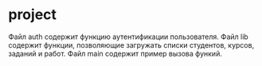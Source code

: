 # project
Файл auth содержит функцию аутентификации пользователя.
Файл lib содержит функции, позволяющие загружать списки студентов, курсов, заданий и работ.
Файл main содержит пример вызова функий.

